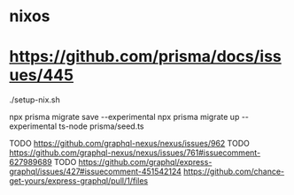 # nixos
# https://github.com/prisma/docs/issues/445
./setup-nix.sh

npx prisma migrate save --experimental
npx prisma migrate up --experimental
ts-node prisma/seed.ts

TODO https://github.com/graphql-nexus/nexus/issues/962
TODO https://github.com/graphql-nexus/nexus/issues/761#issuecomment-627989689
TODO https://github.com/graphql/express-graphql/issues/427#issuecomment-451542124
https://github.com/chance-get-yours/express-graphql/pull/1/files
